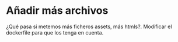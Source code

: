 # Añadir más archivos

¿Qué pasa si metemos más ficheros assets, más htmls?. Modificar el dockerfile para que los tenga en cuenta.